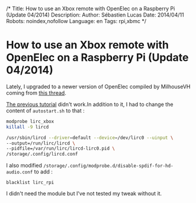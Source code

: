 /*
Title: How to use an Xbox remote with OpenElec on a Raspberry Pi (Update 04/2014)
Description: 
Author: Sébastien Lucas
Date: 2014/04/11
Robots: noindex,nofollow
Language: en
Tags: rpi,xbmc
*/
# How to use an Xbox remote with OpenElec on a Raspberry Pi (Update 04/2014)

Lately, I upgraded to a newer version of OpenElec compiled by MilhouseVH coming from [this thread](http://forum.xbmc.org/showthread.php?tid=184866).

[The previous tutorial](/en/tips/raspberry-pi-openelec-xbox-dongle) didn't work.In addition to it, I had to change the content of `autostart.sh` to that : 

```bash
modprobe lirc_xbox
killall -9 lircd

/usr/sbin/lircd --driver=default --device=/dev/lirc0 --uinput \
--output=/run/lirc/lircd \
--pidfile=/var/run/lirc/lircd-lirc0.pid \
/storage/.config/lircd.conf
```

I also modified `/storage/.config/modprobe.d/disable-spdif-for-hd-audio.conf` to add :

```
blacklist lirc_rpi
```

I didn't need the module but I've not tested my tweak without it.